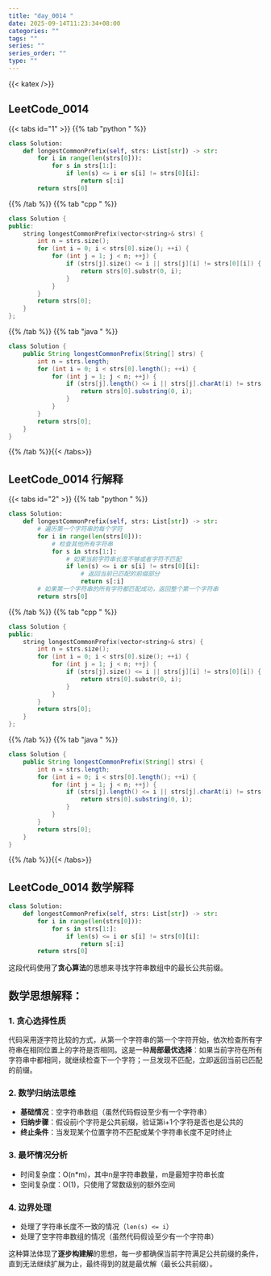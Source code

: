 ```yaml
---
title: "day_0014 "
date: 2025-09-14T11:23:34+08:00
categories: ""
tags: ""
series: ""
series_order: ""
type: ""
---
```


{{< katex />}}


## LeetCode_0014 

{{< tabs id="1" >}}
{{% tab "python " %}}

```python 
class Solution:
    def longestCommonPrefix(self, strs: List[str]) -> str:
        for i in range(len(strs[0])):
            for s in strs[1:]:
                if len(s) <= i or s[i] != strs[0][i]:
                    return s[:i]
        return strs[0] 
```

{{% /tab %}}
{{% tab "cpp " %}}

```cpp 
class Solution {
public:
    string longestCommonPrefix(vector<string>& strs) {
        int n = strs.size();
        for (int i = 0; i < strs[0].size(); ++i) {
            for (int j = 1; j < n; ++j) {
                if (strs[j].size() <= i || strs[j][i] != strs[0][i]) {
                    return strs[0].substr(0, i);
                }
            }
        }
        return strs[0];
    }
}; 
```

{{% /tab %}}
{{% tab "java " %}}

```java 
class Solution {
    public String longestCommonPrefix(String[] strs) {
        int n = strs.length;
        for (int i = 0; i < strs[0].length(); ++i) {
            for (int j = 1; j < n; ++j) {
                if (strs[j].length() <= i || strs[j].charAt(i) != strs[0].charAt(i)) {
                    return strs[0].substring(0, i);
                }
            }
        }
        return strs[0];
    }
} 
```

{{% /tab %}}{{< /tabs>}}

## LeetCode_0014  行解释

{{< tabs id="2" >}}
{{% tab "python " %}}

```python
class Solution:
    def longestCommonPrefix(self, strs: List[str]) -> str:
        # 遍历第一个字符串的每个字符
        for i in range(len(strs[0])):
            # 检查其他所有字符串
            for s in strs[1:]:
                # 如果当前字符串长度不够或者字符不匹配
                if len(s) <= i or s[i] != strs[0][i]:
                    # 返回当前已匹配的前缀部分
                    return s[:i]
        # 如果第一个字符串的所有字符都匹配成功，返回整个第一个字符串
        return strs[0] 
```

{{% /tab %}}
{{% tab "cpp " %}}

```cpp 
class Solution {
public:
    string longestCommonPrefix(vector<string>& strs) {
        int n = strs.size();
        for (int i = 0; i < strs[0].size(); ++i) {
            for (int j = 1; j < n; ++j) {
                if (strs[j].size() <= i || strs[j][i] != strs[0][i]) {
                    return strs[0].substr(0, i);
                }
            }
        }
        return strs[0];
    }
}; 
```

{{% /tab %}}
{{% tab "java " %}}

```java 
class Solution {
    public String longestCommonPrefix(String[] strs) {
        int n = strs.length;
        for (int i = 0; i < strs[0].length(); ++i) {
            for (int j = 1; j < n; ++j) {
                if (strs[j].length() <= i || strs[j].charAt(i) != strs[0].charAt(i)) {
                    return strs[0].substring(0, i);
                }
            }
        }
        return strs[0];
    }
} 
```

{{% /tab %}}{{< /tabs>}}

## LeetCode_0014  数学解释

```python 
class Solution:
    def longestCommonPrefix(self, strs: List[str]) -> str:
        for i in range(len(strs[0])):
            for s in strs[1:]:
                if len(s) <= i or s[i] != strs[0][i]:
                    return s[:i]
        return strs[0] 
```


这段代码使用了**贪心算法**的思想来寻找字符串数组中的最长公共前缀。

## 数学思想解释：

### 1. **贪心选择性质**
代码采用逐字符比较的方式，从第一个字符串的第一个字符开始，依次检查所有字符串在相同位置上的字符是否相同。这是一种**局部最优选择**：如果当前字符在所有字符串中都相同，就继续检查下一个字符；一旦发现不匹配，立即返回当前已匹配的前缀。

### 2. **数学归纳法思维**
- **基础情况**：空字符串数组（虽然代码假设至少有一个字符串）
- **归纳步骤**：假设前i个字符是公共前缀，验证第i+1个字符是否也是公共的
- **终止条件**：当发现某个位置字符不匹配或某个字符串长度不足时终止

### 3. **最坏情况分析**
- 时间复杂度：O(n*m)，其中n是字符串数量，m是最短字符串长度
- 空间复杂度：O(1)，只使用了常数级别的额外空间

### 4. **边界处理**
- 处理了字符串长度不一致的情况（`len(s) <= i`）
- 处理了空字符串数组的情况（虽然代码假设至少有一个字符串）

这种算法体现了**逐步构建解**的思想，每一步都确保当前字符满足公共前缀的条件，直到无法继续扩展为止，最终得到的就是最优解（最长公共前缀）。


